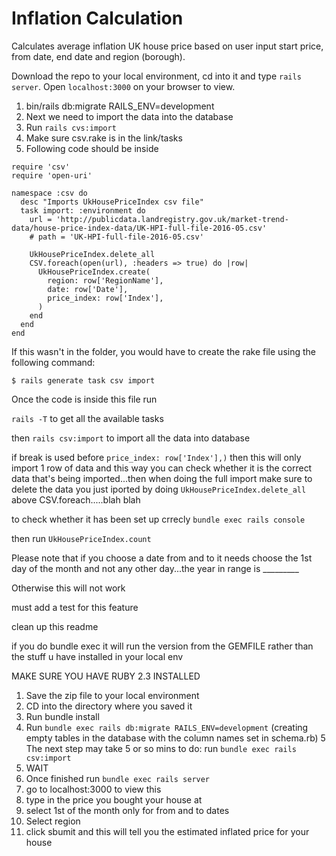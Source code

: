 # Inflation Calculation

Calculates average inflation UK house price based on user input start price, from date, end date and region (borough).

Download the repo to your local environment, cd into it and type `rails server`. Open `localhost:3000` on your browser to view.

1. bin/rails db:migrate RAILS_ENV=development
2. Next we need to import the data into the database
3. Run `rails cvs:import`
4. Make sure csv.rake is in the link/tasks
5. Following code should be inside

```
require 'csv'
require 'open-uri'

namespace :csv do
  desc "Imports UkHousePriceIndex csv file"
  task import: :environment do
    url = 'http://publicdata.landregistry.gov.uk/market-trend-data/house-price-index-data/UK-HPI-full-file-2016-05.csv'
    # path = 'UK-HPI-full-file-2016-05.csv'

    UkHousePriceIndex.delete_all
    CSV.foreach(open(url), :headers => true) do |row|
      UkHousePriceIndex.create(
        region: row['RegionName'],
        date: row['Date'],
        price_index: row['Index'],
      )
    end
  end
end
```


If this wasn't in the folder, you would have to create the rake file using the following command:

`$ rails generate task csv import`

Once the code is inside this file run

`rails -T` to get all the available tasks

then `rails csv:import` to import all the data into database

if break is used before `price_index: row['Index'],)` then this will only import 1 row of data and this way you can check whether it is the correct data that's being imported...then when doing the full import make sure to delete the data you just iported by doing `UkHousePriceIndex.delete_all` above CSV.foreach.....blah blah

to check whether it has been set up crrecly `bundle exec rails console`

then run `UkHousePriceIndex.count`









Please note that if you choose a date from and to it needs choose the 1st day of the month and not any other day...the year in range is _________

Otherwise this will not work 

must add a test for this feature

clean up this readme


if you do bundle exec it will run the version from the GEMFILE rather than the stuff u have installed in your local env



MAKE SURE YOU HAVE RUBY 2.3 INSTALLED 


1. Save the zip file to your local environment
2. CD into the directory where you saved it
3. Run bundle install
4. Run `bundle exec rails db:migrate RAILS_ENV=development` (creating empty tables in the database with the column names set in schema.rb)
5 The next step may take 5 or so mins to do:
run `bundle exec rails csv:import`
6. WAIT
7. Once finished run `bundle exec rails server`
8. go to localhost:3000 to view this
9. type in the price you bought your house at 
10. select 1st of the month only for from and to dates
11. Select region 
12. click sbumit and this will tell you the estimated inflated price for your house 
